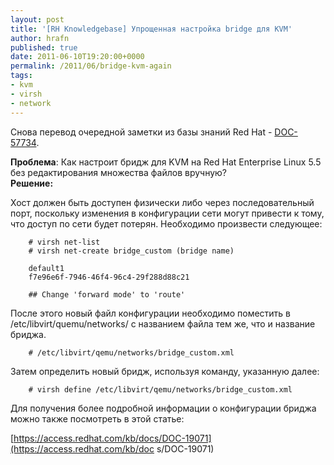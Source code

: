```yaml
--- 
layout: post 
title: '[RH Knowledgebase] Упрощенная настройка bridge для KVM' 
author: hrafn 
published: true 
date: 2011-06-10T19:20:00+0000 
permalink: /2011/06/bridge-kvm-again 
tags:
- kvm
- virsh
- network
--- 
```


Снова перевод очередной заметки из базы знаний Red Hat -
[DOC-57734](https://access.redhat.com/kb/docs/DOC-57734).

<!--more-->

**Проблема**: Как настроит бридж для KVM на Red Hat Enterprise Linux 5.5 без редактирования множества файлов вручную?  
**Решение:**

Хост должен быть доступен физически либо через последовательный порт,
поскольку изменения в конфигурации сети могут привести к тому, что доступ по
сети будет потерян. Необходимо произвести следующее:

        # virsh net-list
        # virsh net-create bridge_custom (bridge name)
    
        default1
        f7e96e6f-7946-46f4-96c4-29f288d88c21
    
        ## Change 'forward mode' to 'route'

После этого новый файл конфигурации необходимо поместить в
/etc/libvirt/quemu/networks/ с названием файла тем же, что и название бриджа.

        # /etc/libvirt/qemu/networks/bridge_custom.xml

Затем определить новый бридж, используя команду, указанную далее:

        # virsh define /etc/libvirt/qemu/networks/bridge_custom.xml

Для получения более подробной информации о конфигурации бриджа можно также
посмотреть в этой статье:

[https://access.redhat.com/kb/docs/DOC-19071](https://access.redhat.com/kb/doc
s/DOC-19071)

